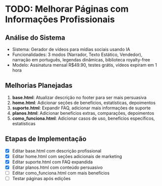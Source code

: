 # TODO: Melhorar Páginas com Informações Profissionais

## Análise do Sistema
- Sistema: Gerador de vídeos para mídias sociais usando IA
- Funcionalidades: 3 modos (Narrador, Texto Estático, Vendedor), narração em português, legendas dinâmicas, biblioteca royalty-free
- Modelo: Assinatura mensal R$49.90, testes grátis, vídeos expiram em 1 hora

## Melhorias Planejadas
1. **base.html**: Atualizar descrição no footer para ser mais persuasiva
2. **home.html**: Adicionar seções de benefícios, estatísticas, depoimentos
3. **suporte.html**: Expandir FAQ, adicionar mais informações de suporte
4. **planos.html**: Adicionar benefícios extras, comparações, depoimentos
5. **como_funciona.html**: Adicionar casos de uso, benefícios específicos, estatísticas

## Etapas de Implementação
- [x] Editar base.html com descrição profissional
- [x] Editar home.html com seções adicionais de marketing
- [x] Editar suporte.html com FAQ expandida
- [x] Editar planos.html com conteúdo persuasivo
- [ ] Editar como_funciona.html com mais benefícios
- [ ] Testar páginas após edições
